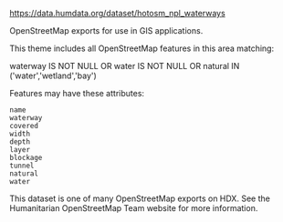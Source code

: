 https://data.humdata.org/dataset/hotosm_npl_waterways

OpenStreetMap exports for use in GIS applications.

This theme includes all OpenStreetMap features in this area matching:

waterway IS NOT NULL OR water IS NOT NULL OR natural IN ('water','wetland','bay')

Features may have these attributes:

    name
    waterway
    covered
    width
    depth
    layer
    blockage
    tunnel
    natural
    water

This dataset is one of many OpenStreetMap exports on HDX. See the Humanitarian OpenStreetMap Team website for more information.
